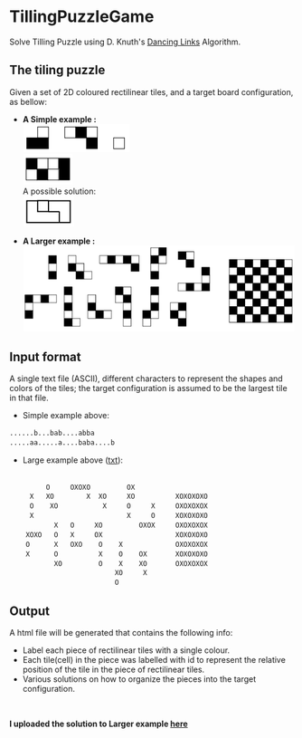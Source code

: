 TillingPuzzleGame
=================

Solve Tilling Puzzle using D. Knuth's [Dancing Links](http://en.wikipedia.org/wiki/Dancing_Links) Algorithm.

## The tiling puzzle
Given a set of 2D coloured rectilinear tiles, and a target board configuration, as bellow:
* **A Simple example :** <br>
![alt text](https://raw.githubusercontent.com/candybon/TillingPuzzleGame/master/readme/simple_pieces.png "Input pieces")  
![alt text](https://raw.githubusercontent.com/candybon/TillingPuzzleGame/master/readme/simple_target.png "Target Configuration")<br>
A possible solution:<br>
![alt text](https://raw.githubusercontent.com/candybon/TillingPuzzleGame/master/readme/simple_solution.png "A possible solution")<br>

* **A Larger example :** <br>
![alt text](https://raw.githubusercontent.com/candybon/TillingPuzzleGame/master/readme/complex_input.png "Input pieces")<br>

## Input format
A single text file (ASCII), different characters to represent the shapes and colors of the tiles; the target configuration is assumed to be the largest tile in that file. <br>

* Simple example above:
```txt
......b...bab....abba 
.....aa.....a....baba....b 
```

* Large example above ([txt](https://raw.githubusercontent.com/candybon/TillingPuzzleGame/master/readme/larger.txt)):
```txt

         O     OXOXO         OX          
     X   XO        X  XO     XO          XOXOXOXO
     O    XO           X     O     X     OXOXOXOX
     X                       X     O     XOXOXOXO
           X   O     XO         OXOX     OXOXOXOX
    XOXO   O   X     OX                  XOXOXOXO
    O      X   OXO    O    X             OXOXOXOX
    X      O          X    O    OX       XOXOXOXO
           XO         O    X    XO       OXOXOXOX
                          XO     X       
                          O  
```

## Output
A html file will be generated that contains the following info:<br>
* Label each piece of rectilinear tiles with a single colour.
* Each tile(cell) in the piece was labelled with id to represent the relative position of the tile in the piece of rectilinear tiles.
* Various solutions on how to organize the pieces into the target configuration.
<br>

**I uploaded the solution to Larger example [here](https://raw.githubusercontent.com/candybon/TillingPuzzleGame/master/readme/result.html)**  




